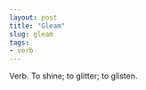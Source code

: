 ```yaml
---
layout: post
title: "Gleam"
slug: gleam
tags:
- verb
---
```


Verb. To shine; to glitter; to glisten.
